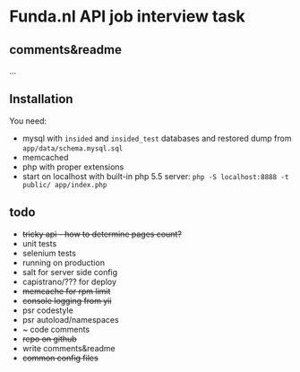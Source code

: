# Funda.nl API job interview task

## comments&readme

...

## Installation

You need:

* mysql with `insided` and `insided_test` databases and restored dump from `app/data/schema.mysql.sql`
* memcached
* php with proper extensions
* start on localhost with built-in php 5.5 server: `php -S localhost:8888 -t public/ app/index.php`

## todo

* ~~tricky api - how to determine pages count?~~
* unit tests
* selenium tests
* running on production
* salt for server side config
* capistrano/??? for deploy
* ~~memcache for rpm limit~~
* ~~console logging from yii~~
* psr codestyle
* psr autoload/namespaces
* ~ code comments
* ~~repo on github~~
* write comments&readme
* ~~common config files~~
